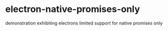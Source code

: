 # electron-native-promises-only
demonstration exhibiting electrons limited support for native promises only
